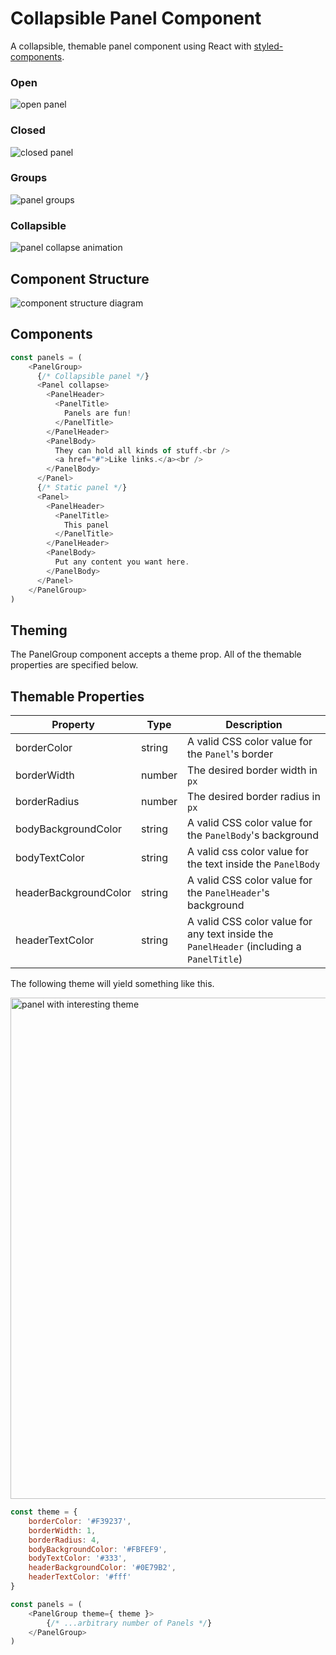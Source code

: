 # Collapsible Panel Component

A collapsible, themable panel component using React with [styled-components](https://github.com/styled-components/styled-components).

### Open
![open panel](https://cloud.githubusercontent.com/assets/20975270/24638739/9eea2482-18b0-11e7-989b-102de7a4dae8.png)

### Closed
![closed panel](https://cloud.githubusercontent.com/assets/20975270/24638737/9c3470e4-18b0-11e7-8911-f910d0976327.png)

### Groups
![panel groups](https://cloud.githubusercontent.com/assets/20975270/24642238/82b9a0b0-18cb-11e7-8b3e-f16275d90ccb.png)

### Collapsible
![panel collapse animation](https://cloud.githubusercontent.com/assets/20975270/24685178/72f953f4-1971-11e7-8e42-837a9840c37c.gif)

## Component Structure
![component structure diagram](https://cloud.githubusercontent.com/assets/20975270/24642171/f7c4b92c-18ca-11e7-85bb-14b3920415c2.png)

## Components
```js
const panels = (
    <PanelGroup>
      {/* Collapsible panel */}
      <Panel collapse>
        <PanelHeader>
          <PanelTitle>
            Panels are fun!
          </PanelTitle>
        </PanelHeader>
        <PanelBody>
          They can hold all kinds of stuff.<br />
          <a href="#">Like links.</a><br />
        </PanelBody>
      </Panel>
      {/* Static panel */}
      <Panel>
        <PanelHeader>
          <PanelTitle>
            This panel
          </PanelTitle>
        </PanelHeader>
        <PanelBody>
          Put any content you want here.
        </PanelBody>
      </Panel>
    </PanelGroup>
)
```

## Theming
The PanelGroup component accepts a theme prop. All of the themable properties are specified below.

## Themable Properties

| Property              | Type    | Description                                                                              |
| --------------------- | ------- | ---------------------------------------------------------------------------------------- |
| borderColor           | string  | A valid CSS color value for the `Panel`'s border                                         |
| borderWidth           | number  | The desired border width in `px`                                                         |
| borderRadius          | number  | The desired border radius in `px`                                                        |
| bodyBackgroundColor   | string  | A valid CSS color value for the `PanelBody`'s background                                 |
| bodyTextColor         | string  | A valid css color value for the text inside the `PanelBody`                              |
| headerBackgroundColor | string  | A valid CSS color value for the `PanelHeader`'s background                               |
| headerTextColor       | string  | A valid CSS color value for any text inside the `PanelHeader` (including a `PanelTitle`) |

The following theme will yield something like this.

<img width="802" alt="panel with interesting theme" src="https://cloud.githubusercontent.com/assets/20975270/24643660/04de871e-18d5-11e7-86cc-1f7f7915788d.png">


```js
const theme = {
    borderColor: '#F39237',
    borderWidth: 1,
    borderRadius: 4,
    bodyBackgroundColor: '#FBFEF9',
    bodyTextColor: '#333',
    headerBackgroundColor: '#0E79B2',
    headerTextColor: '#fff'
}

const panels = (
    <PanelGroup theme={ theme }>
        {/* ...arbitrary number of Panels */}
    </PanelGroup>
)
```
